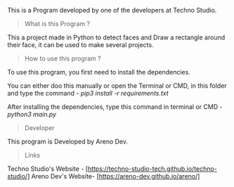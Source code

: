 This is a Program developed by one of the developers at Techno Studio.

> What is this Program ?

This a project made in Python to detect faces and Draw a rectangle around their face, it can be used to make several projects. 

> How to use this program ?

To use this program, you first need to install the dependencies.

You can either doo this manually or open the Terminal or CMD, in this folder and type the command -
*pip3 install -r requirements.txt*

After installing the dependencies, type this command in terminal or CMD -
*python3 main.py*

> Developer 

This program is Developed by Areno Dev.

> Links

Techno Studio's Website - [https://techno-studio-tech.github.io/techno-studio/]
Areno Dev's Website- [https://areno-dev.github.io/areno/]
